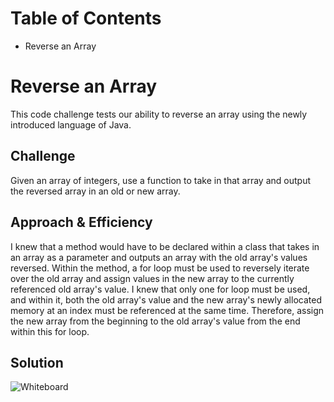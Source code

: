 # Table of Contents
- Reverse an Array

# Reverse an Array
This code challenge tests our ability to reverse an array using the newly introduced language of Java. 

## Challenge
Given an array of integers, use a function to take in that array and output the reversed array in an old or new array. 

## Approach & Efficiency
I knew that a method would have to be declared within a class that takes in an array as a parameter and outputs an array with the old array's values reversed. Within the method, a for loop must be used to reversely iterate over the old array and assign values in the new array to the currently referenced old array's value. I knew that only one for loop must be used, and within it, both the old array's value and the new array's newly allocated memory at an index must be referenced at the same time. Therefore, assign the new array from the beginning to the old array's value from the end within this for loop. 

## Solution
![Whiteboard](./assets/arrayreverse.jpg)
